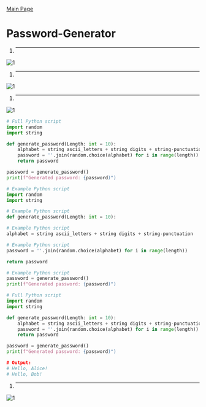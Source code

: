 [Main Page](https://github.com/davidj778/davidj778)

# Password-Generator

1. ---
![1](https://imgur.com/fHrHjhe.jpg)
1. ---
![1](https://imgur.com/votgGgE.jpg)
1. ---
![1](https://imgur.com/IzMiN7H.jpg)

```python
# Full Python script
import random
import string

def generate_password(Length: int = 10):
    alphabet = string ascii_letters + string digits + string-punctuation
    password = ''.join(random.choice(alphabet) for i in range(length))
    return password

password = generate_password()
print(f"Generated password: {password)")
```


```python
# Example Python script
import random
import string
```

```python
# Example Python script
def generate_password(Length: int = 10):
```

```python
# Example Python script
alphabet = string ascii_letters + string digits + string-punctuation
```

```python
# Example Python script
password = ''.join(random.choice(alphabet) for i in range(length))

return password
```

```python
# Example Python script
password = generate_password()
print(f"Generated password: {password)")
```
```python
# Full Python script
import random
import string

def generate_password(Length: int = 10):
    alphabet = string ascii_letters + string digits + string-punctuation
    password = ''.join(random.choice(alphabet) for i in range(length))
    return password

password = generate_password()
print(f"Generated password: {password)")

# Output:
# Hello, Alice!
# Hello, Bob!
```
1. ---
![1](https://imgur.com/HLlEhq7.jpg)


